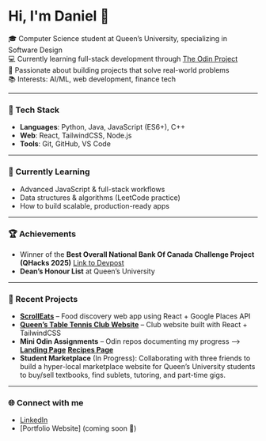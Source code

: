 # Hi, I'm Daniel 👋  

🎓 Computer Science student at Queen’s University, specializing in Software Design  
💻 Currently learning full-stack development through [The Odin Project](https://www.theodinproject.com/)  
🚀 Passionate about building projects that solve real-world problems  
📚 Interests: AI/ML, web development, finance tech  

---

### 🔨 Tech Stack
- **Languages**: Python, Java, JavaScript (ES6+), C++  
- **Web**: React, TailwindCSS, Node.js  
- **Tools**: Git, GitHub, VS Code  

---

### 🌱 Currently Learning
- Advanced JavaScript & full-stack workflows
- Data structures & algorithms (LeetCode practice)
- How to build scalable, production-ready apps

---

### 🏆 Achievements
- Winner of the **Best Overall National Bank Of Canada Challenge Project (QHacks 2025)** [Link to Devpost](https://devpost.com/software/the-evolution-of-trade)
- **Dean’s Honour List** at Queen’s University

---

### 📌 Recent Projects
- **[ScrollEats](https://github.com/danielyu128/SCROLLEATS)** – Food discovery web app using React + Google Places API  
- **[Queen’s Table Tennis Club Website](https://qutabletennis.qweb.dev/)** – Club website built with React + TailwindCSS  
- **Mini Odin Assignments** – Odin repos documenting my progress --> **[Landing Page](https://github.com/danielyu128/Landing-Page)** **[Recipes Page](https://github.com/danielyu128?tab=repositories)**
- **Student Marketplace** (In Progress): Collaborating with three friends to build a hyper-local marketplace website for Queen’s University students to buy/sell textbooks, find sublets, tutoring, and part-time gigs.
---

### 🌐 Connect with me
- [LinkedIn](https://www.linkedin.com/in/daniel-yu-88b520343/)
- [Portfolio Website] (coming soon 🚧)  
